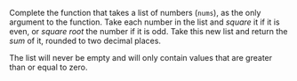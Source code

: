 Complete the function that takes a list of numbers (`nums`), as the only argument to the function. Take each number in the list and _square_ it if it is even, or _square root_ the number if it is odd. Take this new list and return the _sum_ of it, rounded to two decimal places.

The list will never be empty and will only contain values that are greater than or equal to zero.